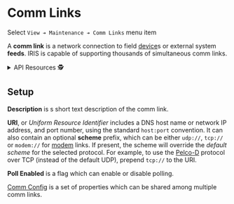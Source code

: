 # Comm Links

Select `View ➔ Maintenance ➔ Comm Links` menu item

A **comm link** is a network connection to field [device]s or external system
**feeds**.  IRIS is capable of supporting thousands of simultaneous comm links.

<details>
<summary>API Resources 🕵️ </summary>

* `iris/api/comm_link` (primary)
* `iris/api/comm_link/{name}`

| Access       | Primary                        |
|--------------|--------------------------------|
| 👁️  View      | name, connected                |
| 💡 Manage    | poll\_enabled                  |
| 🔧 Configure | description, uri, comm\_config |

</details>

## Setup

**Description** is s short text description of the comm link.

**URI**, or _Uniform Resource Identifier_ includes a DNS host name or network IP
address, and port number, using the standard `host:port` convention.  It can
also contain an optional **scheme** prefix, which can be either `udp://`,
`tcp://` or `modem://` for [modem] links.  If present, the scheme will override
the _default scheme_ for the selected protocol.  For example, to use the
[Pelco-D] protocol over TCP (instead of the default UDP), prepend `tcp://` to
the URI.

**Poll Enabled** is a flag which can enable or disable polling.

[Comm Config] is a set of properties which can be shared among multiple comm
links.


[comm config]: comm_config.html
[device]: controllers.html#devices
[modem]: modem.html
[pelco-d]: protocols.html#pelco-d
